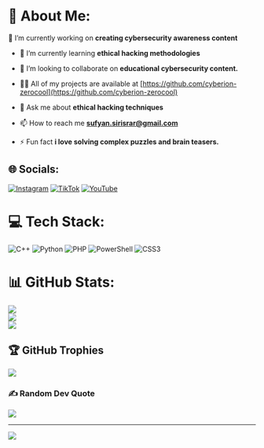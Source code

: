 # 💫 About Me:
🔭 I’m currently working on **creating cybersecurity awareness content**

- 🌱 I’m currently learning **ethical hacking methodologies**

- 👯 I’m looking to collaborate on **educational cybersecurity content.**

- 👨‍💻 All of my projects are available at [https://github.com/cyberion-zerocool](https://github.com/cyberion-zerocool)

- 💬 Ask me about **ethical hacking techniques**

- 📫 How to reach me **sufyan.sirisrar@gmail.com**

- ⚡ Fun fact **i love solving complex puzzles and brain teasers.**


## 🌐 Socials:
[![Instagram](https://img.shields.io/badge/Instagram-%23E4405F.svg?logo=Instagram&logoColor=white)](https://instagram.com/cyberion-zerocool) [![TikTok](https://img.shields.io/badge/TikTok-%23000000.svg?logo=TikTok&logoColor=white)](https://tiktok.com/@cyberion-zerocool) [![YouTube](https://img.shields.io/badge/YouTube-%23FF0000.svg?logo=YouTube&logoColor=white)](https://youtube.com/@https://www.youtub.com/@Cyberion-ZeroCool) 

# 💻 Tech Stack:
![C++](https://img.shields.io/badge/c++-%2300599C.svg?style=for-the-badge&logo=c%2B%2B&logoColor=white) ![Python](https://img.shields.io/badge/python-3670A0?style=for-the-badge&logo=python&logoColor=ffdd54) ![PHP](https://img.shields.io/badge/php-%23777BB4.svg?style=for-the-badge&logo=php&logoColor=white) ![PowerShell](https://img.shields.io/badge/PowerShell-%235391FE.svg?style=for-the-badge&logo=powershell&logoColor=white) ![CSS3](https://img.shields.io/badge/css3-%231572B6.svg?style=for-the-badge&logo=css3&logoColor=white)
# 📊 GitHub Stats:
![](https://github-readme-stats.vercel.app/api?username=cyberion-zerocool&theme=github_dark&hide_border=false&include_all_commits=true&count_private=true)<br/>
![](https://github-readme-streak-stats.herokuapp.com/?user=cyberion-zerocool&theme=github_dark&hide_border=false)<br/>
![](https://github-readme-stats.vercel.app/api/top-langs/?username=cyberion-zerocool&theme=github_dark&hide_border=false&include_all_commits=true&count_private=true&layout=compact)

## 🏆 GitHub Trophies
![](https://github-profile-trophy.vercel.app/?username=cyberion-zerocool&theme=radical&no-frame=false&no-bg=true&margin-w=4)

### ✍️ Random Dev Quote
![](https://quotes-github-readme.vercel.app/api?type=horizontal&theme=radical)

---
[![](https://visitcount.itsvg.in/api?id=cyberion-zerocool&icon=0&color=0)](https://visitcount.itsvg.in)

<!-- Proudly created with GPRM ( https://gprm.itsvg.in ) -->
